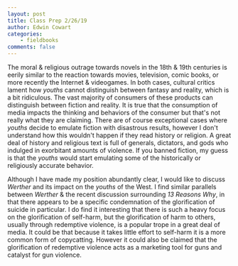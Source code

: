 ```yaml
---
layout: post
title: Class Prep 2/26/19
author: Edwin Cowart
categories:
    - fieldbooks
comments: false
---
```


The moral & religious outrage towards novels in the 18th & 19th centuries is eerily similar to the reaction towards movies, television, comic books, or more recently the Internet & videogames. In both cases, cultural critics lament how *youths* cannot distinguish between fantasy and reality, which is a bit ridiculous. The vast majority of consumers of these products can distinguish between fiction and reality. It is true that the consumption of media impacts the thinking and behaviors of the consumer but that's not really what they are claiming. There are of course exceptional cases where *youths* decide to emulate fiction with disastrous results, however I don't understand how this wouldn't happen if they read history or religion. A great deal of history and religious text is full of generals, dictators, and gods who indulged in exorbitant amounts of violence. If you banned fiction, my guess is that the *youths* would start emulating some of the historically or religiously accurate behavior.

Although I have made my position abundantly clear, I would like to discuss *Werther* and its impact on the *youths* of the West. I find similar parallels between *Werther* & the recent discussion surrounding *13 Reasons Why*, in that there appears to be a specific condemnation of the glorification of suicide in particular. I do find it interesting that there is such a heavy focus on the glorification of self-harm, but the glorification of harm to others, usually through redemptive violence, is a popular trope in a great deal of media. It could be that because it takes little effort to self-harm it is a more common form of copycatting. However it could also be claimed that the glorification of redemptive violence acts as a marketing tool for guns and catalyst for gun violence.